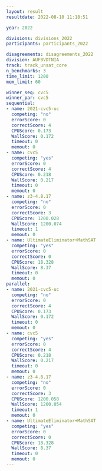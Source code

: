 ```yaml
---
layout: result
resultdate: 2022-08-10 11:18:51

year: 2022

divisions: divisions_2022
participants: participants_2022

disagreements: disagreements_2022
division: AUFBVDTNIA
track: track_unsat_core
n_benchmarks: 3
time_limit: 1200
mem_limit: 60

winner_seq: cvc5
winner_par: cvc5
sequential:
- name: 2021-cvc5-uc
  competing: "no"
  errorScore: 0
  correctScore: 4
  CPUScore: 0.173
  WallScore: 0.172
  timeout: 0
  memout: 0
- name: cvc5
  competing: "yes"
  errorScore: 0
  correctScore: 4
  CPUScore: 0.218
  WallScore: 0.217
  timeout: 0
  memout: 0
- name: z3-4.8.17
  competing: "no"
  errorScore: 0
  correctScore: 3
  CPUScore: 1200.028
  WallScore: 1200.074
  timeout: 1
  memout: 0
- name: UltimateEliminator+MathSAT
  competing: "yes"
  errorScore: 0
  correctScore: 0
  CPUScore: 18.328
  WallScore: 8.37
  timeout: 0
  memout: 0
parallel:
- name: 2021-cvc5-uc
  competing: "no"
  errorScore: 0
  correctScore: 4
  CPUScore: 0.173
  WallScore: 0.172
  timeout: 0
  memout: 0
- name: cvc5
  competing: "yes"
  errorScore: 0
  correctScore: 4
  CPUScore: 0.218
  WallScore: 0.217
  timeout: 0
  memout: 0
- name: z3-4.8.17
  competing: "no"
  errorScore: 0
  correctScore: 3
  CPUScore: 1200.058
  WallScore: 1200.054
  timeout: 1
  memout: 0
- name: UltimateEliminator+MathSAT
  competing: "yes"
  errorScore: 0
  correctScore: 0
  CPUScore: 18.328
  WallScore: 8.37
  timeout: 0
  memout: 0
---
```

